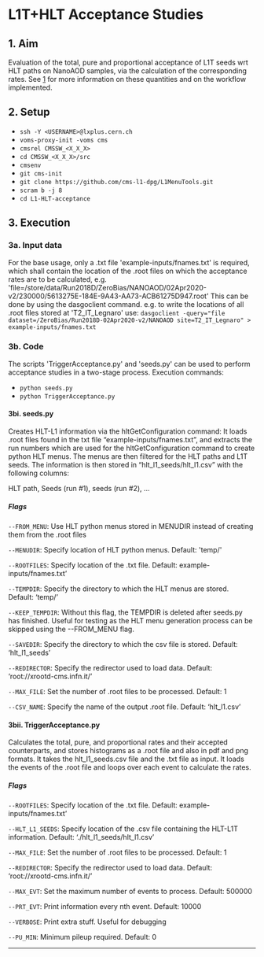 # L1T+HLT Acceptance Studies

## 1. Aim
Evaluation of the total, pure and proportional acceptance of L1T seeds wrt HLT paths on NanoAOD samples, via the calculation of the corresponding rates. See [1] for more information on these quantities and on the workflow implemented.

## 2. Setup
* `ssh -Y <USERNAME>@lxplus.cern.ch`
* `voms-proxy-init -voms cms`
* `cmsrel CMSSW_<X_X_X>`
* `cd CMSSW_<X_X_X>/src`
* `cmsenv`
* `git cms-init`
* `git clone https://github.com/cms-l1-dpg/L1MenuTools.git`
* `scram b -j 8`
* `cd L1-HLT-acceptance`

## 3. Execution

### 3a. Input data

For the base usage, only a .txt file 'example-inputs/fnames.txt' is required, which shall contain the location of the .root files on which the acceptance rates are to be calculated, e.g.
'file=/store/data/Run2018D/ZeroBias/NANOAOD/02Apr2020-v2/230000/5613275E-184E-9A43-AA73-ACB61275D947.root'
This can be done by using the dasgoclient command.
e.g. to write the locations of all .root files stored at 'T2_IT_Legnaro' use:
`dasgoclient -query="file dataset=/ZeroBias/Run2018D-02Apr2020-v2/NANOAOD site=T2_IT_Legnaro" > example-inputs/fnames.txt`

### 3b. Code

The scripts 'TriggerAcceptance.py' and 'seeds.py' can be used to perform acceptance studies in a two-stage process.
Execution commands:

* `python seeds.py`
* `python TriggerAcceptance.py`

#### 3bi. seeds.py

Creates HLT-L1 information via the hltGetConfiguration command: It loads .root files found in the txt file “example-inputs/fnames.txt”, and extracts the run numbers which are used for the hltGetConfiguration command to create python HLT menus. The menus are then filtered for the HLT paths and L1T seeds. The information is then stored in “hlt_l1_seeds/hlt_l1.csv” with the following columns:

HLT path, Seeds (run #1), seeds (run #2), …

##### Flags

`--FROM_MENU`: Use HLT python menus stored in MENUDIR instead of creating them from the .root files

`--MENUDIR`: Specify location of HLT python menus. Default: 'temp/'

`--ROOTFILES`: Specify location of the .txt file. Default: example-inputs/fnames.txt’

`--TEMPDIR`: Specify the directory to which the HLT menus are stored. Default: ‘temp/’

`--KEEP_TEMPDIR`: Without this flag, the TEMPDIR is deleted after seeds.py has finished. Useful for testing as the HLT menu generation process can be skipped using the --FROM_MENU flag.

`--SAVEDIR`: Specify the directory to which the csv file is stored. Default: ‘hlt_l1_seeds’

`--REDIRECTOR`: Specify the redirector used to load data. Default: ‘root://xrootd-cms.infn.it/’

`--MAX_FILE`: Set the number of .root files to be processed. Default: 1

`--CSV_NAME`: Specify the name of the output .root file. Default: ‘hlt_l1.csv’

#### 3bii. TriggerAcceptance.py

Calculates the total, pure, and proportional rates and their accepted counterparts, and stores histograms as a .root file and also in pdf and png formats. It takes the hlt_l1_seeds.csv file and the .txt file as input. It loads the events of the .root file and loops over each event to calculate the rates.

##### Flags

`--ROOTFILES`: Specify location of the .txt file. Default: example-inputs/fnames.txt’

`--HLT_L1_SEEDS`: Specify location of the .csv file containing the HLT-L1T information. Default: ‘./hlt_l1_seeds/hlt_l1.csv’

`--MAX_FILE`: Set the number of .root files to be processed. Default: 1

`--REDIRECTOR`: Specify the redirector used to load data. Default: ‘root://xrootd-cms.infn.it/’

`--MAX_EVT`: Set the maximum number of events to process. Default: 500000

`--PRT_EVT`: Print information every nth event. Default: 10000

`--VERBOSE`: Print extra stuff. Useful for debugging

`--PU_MIN`: Minimum pileup required. Default: 0

---------

[1]: https://indico.cern.ch/event/1032503/contributions/4340838/attachments/2237852/3793533/20210503_L1Tacceptance_DPG_Mark_Anna.pdf
